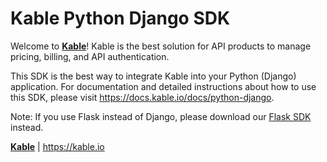 # Kable Python Django SDK

Welcome to **[Kable](https://kable.io)**! Kable is the best solution for API products to manage pricing, billing, and API authentication.

This SDK is the best way to integrate Kable into your Python (Django) application. For documentation and detailed instructions about how to use this SDK, please visit https://docs.kable.io/docs/python-django.

Note: If you use Flask instead of Django, please download our [Flask SDK](https://pypi.org/project/kable-python-flask) instead.

**[Kable](https://kable.io)** | https://kable.io
